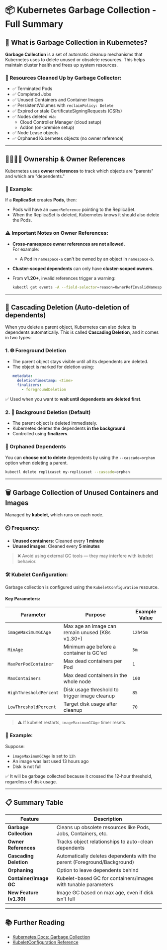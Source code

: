 
# 📦 Kubernetes Garbage Collection - Full Summary

## 🚀 What is Garbage Collection in Kubernetes?

**Garbage Collection** is a set of automatic cleanup mechanisms that Kubernetes uses to delete unused or obsolete resources. This helps maintain cluster health and frees up system resources.

### 🧹 Resources Cleaned Up by Garbage Collector:

- ✅ Terminated Pods  
- ✅ Completed Jobs  
- ✅ Unused Containers and Container Images  
- ✅ PersistentVolumes with `reclaimPolicy: Delete`  
- ✅ Expired or stale CertificateSigningRequests (CSRs)  
- ✅ Nodes deleted via:
  - Cloud Controller Manager (cloud setup)
  - Addon (on-premise setup)
- ✅ Node Lease objects  
- ✅ Orphaned Kubernetes objects (no owner reference)

---

## 👨‍👩‍👧‍👦 Ownership & Owner References

Kubernetes uses **owner references** to track which objects are "parents" and which are "dependents."

### 🔗 Example:

If a **ReplicaSet** creates **Pods**, then:

- Pods will have an `ownerReference` pointing to the ReplicaSet.
- When the ReplicaSet is deleted, Kubernetes knows it should also delete the Pods.

### ⚠️ Important Notes on Owner References:

- **Cross-namespace owner references are not allowed.**  
  For example:
  - A Pod in `namespace-a` can't be owned by an object in `namespace-b`.

- **Cluster-scoped dependents** can only have **cluster-scoped owners**.

- From **v1.20+**, invalid references trigger a warning:
  ```sh
  kubectl get events -A --field-selector=reason=OwnerRefInvalidNamespace
  ```

---

## 🔄 Cascading Deletion (Auto-deletion of dependents)

When you delete a parent object, Kubernetes can also delete its dependents automatically. This is called **Cascading Deletion**, and it comes in two types:

### 1. 🌐 Foreground Deletion

- The parent object stays visible until all its dependents are deleted.
- The object is marked for deletion using:
  ```yaml
  metadata:
    deletionTimestamp: <time>
    finalizers:
      - foregroundDeletion
  ```

✅ Used when you want to **wait until dependents are deleted first**.

### 2. 🧯 Background Deletion (Default)

- The parent object is deleted immediately.
- Kubernetes deletes the dependents **in the background**.
- Controlled using **finalizers**.

### 🧸 Orphaned Dependents

You can **choose not to delete** dependents by using the `--cascade=orphan` option when deleting a parent.

```sh
kubectl delete replicaset my-replicaset --cascade=orphan
```

---

## 🗑️ Garbage Collection of Unused Containers and Images

Managed by **kubelet**, which runs on each node.

### ⏲️ Frequency:

- **Unused containers**: Cleaned every **1 minute**
- **Unused images**: Cleaned every **5 minutes**

> ❌ Avoid using external GC tools — they may interfere with kubelet behavior.

### 🛠️ Kubelet Configuration:

Garbage collection is configured using the `KubeletConfiguration` resource.

#### Key Parameters:

| Parameter              | Purpose                                                   | Example Value |
|------------------------|-----------------------------------------------------------|---------------|
| `imageMaximumGCAge`    | Max age an image can remain unused (K8s v1.30+)           | `12h45m`      |
| `MinAge`               | Minimum age before a container is GC'ed                   | `5m`          |
| `MaxPerPodContainer`   | Max dead containers per Pod                               | `1`           |
| `MaxContainers`        | Max dead containers in the whole node                     | `100`         |
| `HighThresholdPercent` | Disk usage threshold to trigger image cleanup             | `85`          |
| `LowThresholdPercent`  | Target disk usage after cleanup                           | `70`          |

> ⚠️ If kubelet restarts, `imageMaximumGCAge` timer resets.

### 🧠 Example:

Suppose:

- `imageMaximumGCAge` is set to `12h`
- An image was last used 13 hours ago
- Disk is not full

✅ It will be garbage collected because it crossed the 12-hour threshold, regardless of disk usage.

---

## 📋 Summary Table

| Feature                         | Description                                                                 |
|----------------------------------|-----------------------------------------------------------------------------|
| **Garbage Collection**          | Cleans up obsolete resources like Pods, Jobs, Containers, etc.              |
| **Owner References**            | Tracks object relationships to auto-clean dependents                        |
| **Cascading Deletion**          | Automatically deletes dependents with the parent (Foreground/Background)    |
| **Orphaning**                   | Option to leave dependents behind                                           |
| **Container/Image GC**          | Kubelet-based GC for containers/images with tunable parameters              |
| **New Feature (v1.30)**         | Image GC based on max age, even if disk isn’t full                          |

---

## 📚 Further Reading

- [Kubernetes Docs: Garbage Collection](https://kubernetes.io/docs/concepts/workloads/controllers/garbage-collection/)
- [KubeletConfiguration Reference](https://kubernetes.io/docs/tasks/administer-cluster/reconfigure-kubelet/)

